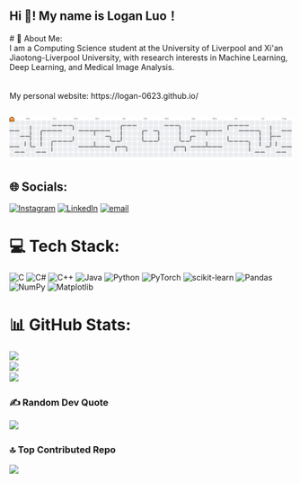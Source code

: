 <h2 align="left">Hi 👋! My name is Logan Luo！</h2>
# 💫 About Me:
<br>I am a Computing Science student at the University of Liverpool and Xi'an Jiaotong-Liverpool University, with research interests in Machine Learning, Deep Learning, and Medical Image Analysis.<br><br><br>My personal website: https://logan-0623.github.io/

##
<picture>
  <source media="(prefers-color-scheme: dark)" srcset="https://raw.githubusercontent.com/logan-0623/logan-0623/output/pacman-contribution-graph-dark.svg">
  <source media="(prefers-color-scheme: light)" srcset="https://raw.githubusercontent.com/logan-0623/logan-0623/output/pacman-contribution-graph.svg">
  <img alt="pacman contribution graph" src="https://raw.githubusercontent.com/logan-0623/logan-0623/output/pacman-contribution-graph.svg">
</picture>

## 🌐 Socials:
[![Instagram](https://img.shields.io/badge/Instagram-%23E4405F.svg?logo=Instagram&logoColor=white)](https://instagram.com/loganluozh) [![LinkedIn](https://img.shields.io/badge/LinkedIn-%230077B5.svg?logo=linkedin&logoColor=white)](https://www.linkedin.com/in/%E6%A2%93%E9%B8%BF-%E7%BD%97-a1530933a/) [![email](https://img.shields.io/badge/Email-D14836?logo=gmail&logoColor=white)](mailto:loganluo0623@gmail.com) 

# 💻 Tech Stack:
![C](https://img.shields.io/badge/c-%2300599C.svg?style=for-the-badge&logo=c&logoColor=white) ![C#](https://img.shields.io/badge/c%23-%23239120.svg?style=for-the-badge&logo=csharp&logoColor=white) ![C++](https://img.shields.io/badge/c++-%2300599C.svg?style=for-the-badge&logo=c%2B%2B&logoColor=white) ![Java](https://img.shields.io/badge/java-%23ED8B00.svg?style=for-the-badge&logo=openjdk&logoColor=white) ![Python](https://img.shields.io/badge/python-3670A0?style=for-the-badge&logo=python&logoColor=ffdd54) ![PyTorch](https://img.shields.io/badge/PyTorch-%23EE4C2C.svg?style=for-the-badge&logo=PyTorch&logoColor=white) ![scikit-learn](https://img.shields.io/badge/scikit--learn-%23F7931E.svg?style=for-the-badge&logo=scikit-learn&logoColor=white) ![Pandas](https://img.shields.io/badge/pandas-%23150458.svg?style=for-the-badge&logo=pandas&logoColor=white) ![NumPy](https://img.shields.io/badge/numpy-%23013243.svg?style=for-the-badge&logo=numpy&logoColor=white) ![Matplotlib](https://img.shields.io/badge/Matplotlib-%23ffffff.svg?style=for-the-badge&logo=Matplotlib&logoColor=black)
# 📊 GitHub Stats:
![](https://github-readme-stats.vercel.app/api?username=logan-0623&theme=radical&hide_border=false&include_all_commits=true&count_private=false)<br/>
![](https://nirzak-streak-stats.vercel.app/?user=logan-0623&theme=radical&hide_border=false)<br/>
![](https://github-readme-stats.vercel.app/api/top-langs/?username=logan-0623&theme=radical&hide_border=false&include_all_commits=true&count_private=false&layout=compact)

### ✍️ Random Dev Quote
![](https://quotes-github-readme.vercel.app/api?type=horizontal&theme=radical)

### 🔝 Top Contributed Repo
![](https://github-contributor-stats.vercel.app/api?username=logan-0623&limit=5&theme=dark&combine_all_yearly_contributions=true)
<!-- Proudly created with GPRM ( https://gprm.itsvg.in ) -->
